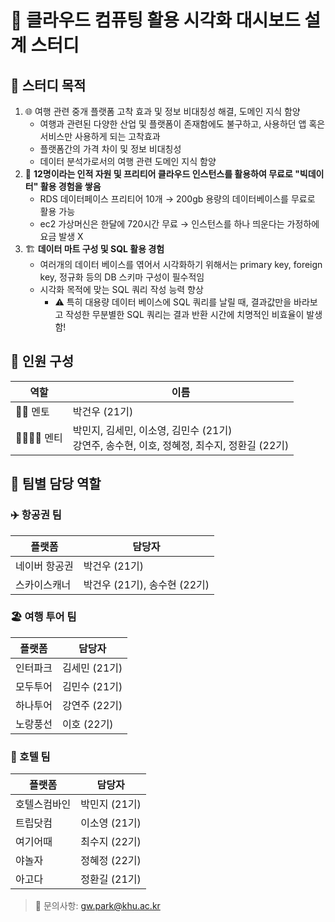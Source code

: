# 🚀 클라우드 컴퓨팅 활용 시각화 대시보드 설계 스터디

## 📌 스터디 목적
1. 🌐 여행 관련 중개 플랫폼 고착 효과 및 정보 비대칭성 해결, 도메인 지식 함양
    - 여행과 관련된 다양한 산업 및 플랫폼이 존재함에도 불구하고, 사용하던 앱 혹은 서비스만 사용하게 되는 고착효과
    - 플랫폼간의 가격 차이 및 정보 비대칭성
    - 데이터 분석가로서의 여행 관련 도메인 지식 함양
2. 👥 **12명이라는 인적 자원 및 프리티어 클라우드 인스턴스를 활용하여 무료로 "빅데이터" 활용 경험을 쌓음**
    - RDS 데이터페이스 프리티어 10개 → 200gb 용량의 데이터베이스를 무료로 활용 가능
    - ec2 가상머신은 한달에 720시간 무료 → 인스턴스를 하나 띄운다는 가정하에 요금 발생 X
3. 🏗️ **데이터 마트 구성 및 SQL 활용 경험**
    - 여러개의 데이터 베이스를 엮어서 시각화하기 위해서는 primary key, foreign key, 정규화 등의 DB 스키마 구성이 필수적임
    - 시각화 목적에 맞는 SQL 쿼리 작성 능력 향상
        - ⚠️ 특히 대용량 데이터 베이스에 SQL 쿼리를 날릴 때,  결과값만을 바라보고 작성한 무분별한 SQL 쿼리는 결과 반환 시간에 치명적인 비효율이 발생함!

## 👥 인원 구성
| 역할 | 이름 |
|------|------|
| 👨‍🏫 멘토 | 박건우 (21기) |
| 👨‍🎓👩‍🎓 멘티 | 박민지, 김세민, 이소영, 김민수 (21기)<br>강연주, 송수현, 이호, 정혜정, 최수지, 정환길 (22기) |

## 🔧 팀별 담당 역할
### ✈️ 항공권 팀
| 플랫폼 | 담당자 |
|--------|--------|
| 네이버 항공권 | 박건우 (21기) |
| 스카이스캐너 | 박건우 (21기), 송수현 (22기) |

### 🏖️ 여행 투어 팀
| 플랫폼 | 담당자 |
|--------|--------|
| 인터파크 | 김세민 (21기) |
| 모두투어 | 김민수 (21기) |
| 하나투어 | 강연주 (22기) |
| 노랑풍선 | 이호 (22기) |

### 🏨 호텔 팀
| 플랫폼 | 담당자 |
|--------|--------|
| 호텔스컴바인 | 박민지 (21기) |
| 트립닷컴 | 이소영 (21기) |
| 여기어때 | 최수지 (22기) |
| 야놀자 | 정혜정 (22기) |
| 아고다 | 정환길 (21기) |


> 💌 문의사항: gw.park@khu.ac.kr
